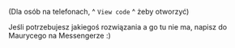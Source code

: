 (Dla osób na telefonach, ^ `View code` ^ żeby otworzyć)

Jeśli potrzebujesz jakiegoś rozwiązania a go tu nie ma, napisz do Maurycego na Messengerze :)
